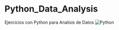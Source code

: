 # Python_Data_Analysis
Ejercicios con Python para Analisis de Datos
![Python](https://github.com/eberhinojosah/Python_Data_Analysis/assets/47394926/5d2fff93-03d8-4d58-a8c0-b4f2704a160f)
